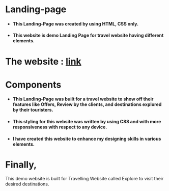 # Landing-page
* <h4>This Landing-Page was created by using HTML, CSS only.</h4>
* <h4>This website is demo Landing Page for travel website having different elements.</h4>
# The website : [link](https://explore-tourism-app.netlify.app/)
# Components
* <h4>This Landing-Page was built for a travel website to show off their features like Offers, Review by the clients, and destinations explored by their touristers.</h4>
* <h4>This styling for this website was written by using CSS and with more responsiveness with respect to any device.</h4>
* <h4>I have created this website to enhance my designing skills in various elements.</h4>
# Finally,
This demo website is built for Travelling Website called Explore to visit their desired destinations.
